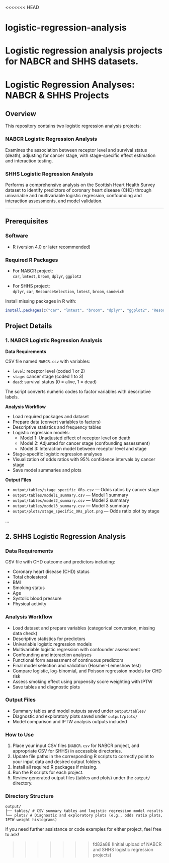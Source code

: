 <<<<<<< HEAD
# logistic-regression-analysis
Logistic regression analysis projects for NABCR and SHHS datasets.
=======
# Logistic Regression Analyses: NABCR & SHHS Projects

## Overview

This repository contains two logistic regression analysis projects:

### NABCR Logistic Regression Analysis

Examines the association between receptor level and survival status (death), adjusting for cancer stage, with stage-specific effect estimation and interaction testing.

### SHHS Logistic Regression Analysis

Performs a comprehensive analysis on the Scottish Heart Health Survey dataset to identify predictors of coronary heart disease (CHD) through univariable and multivariable logistic regression, confounding and interaction assessments, and model validation.

---

## Prerequisites

### Software

- R (version 4.0 or later recommended)

### Required R Packages

- For NABCR project:  
  `car`, `lmtest`, `broom`, `dplyr`, `ggplot2`

- For SHHS project:  
  `dplyr`, `car`, `ResourceSelection`, `lmtest`, `broom`, `sandwich`

Install missing packages in R with:

```r
install.packages(c("car", "lmtest", "broom", "dplyr", "ggplot2", "ResourceSelection", "sandwich"))
```

## Project Details

### 1. NABCR Logistic Regression Analysis

**Data Requirements**

CSV file named `NABCR.csv` with variables:

- `level`: receptor level (coded 1 or 2)  
- `stage`: cancer stage (coded 1 to 3)  
- `dead`: survival status (0 = alive, 1 = dead)  

The script converts numeric codes to factor variables with descriptive labels.

**Analysis Workflow**

- Load required packages and dataset  
- Prepare data (convert variables to factors)  
- Descriptive statistics and frequency tables  
- Logistic regression models:  
  - Model 1: Unadjusted effect of receptor level on death  
  - Model 2: Adjusted for cancer stage (confounding assessment)  
  - Model 3: Interaction model between receptor level and stage  
- Stage-specific logistic regression analyses  
- Visualization of odds ratios with 95% confidence intervals by cancer stage  
- Save model summaries and plots  

**Output Files**

- `output/tables/stage_specific_ORs.csv` — Odds ratios by cancer stage  
- `output/tables/model1_summary.csv` — Model 1 summary  
- `output/tables/model2_summary.csv` — Model 2 summary  
- `output/tables/model3_summary.csv` — Model 3 summary  
- `output/plots/stage_specific_ORs_plot.png` — Odds ratio plot by stage  

...


## 2. SHHS Logistic Regression Analysis

### Data Requirements

CSV file with CHD outcome and predictors including:

- Coronary heart disease (CHD) status  
- Total cholesterol  
- BMI  
- Smoking status  
- Age  
- Systolic blood pressure  
- Physical activity  

### Analysis Workflow

- Load dataset and prepare variables (categorical conversion, missing data check)  
- Descriptive statistics for predictors  
- Univariable logistic regression models  
- Multivariable logistic regression with confounder assessment  
- Confounding and interaction analyses  
- Functional form assessment of continuous predictors  
- Final model selection and validation (Hosmer-Lemeshow test)  
- Compare logistic, log-binomial, and Poisson regression models for CHD risk  
- Assess smoking effect using propensity score weighting with IPTW  
- Save tables and diagnostic plots  

### Output Files

- Summary tables and model outputs saved under `output/tables/`  
- Diagnostic and exploratory plots saved under `output/plots/`  
- Model comparison and IPTW analysis outputs included  

### How to Use

1. Place your input CSV files (`NABCR.csv` for NABCR project, and appropriate CSV for SHHS) in accessible directories.  
2. Update file paths in the corresponding R scripts to correctly point to your input data and desired output folders.  
3. Install all required R packages if missing.  
4. Run the R scripts for each project.  
5. Review generated output files (tables and plots) under the `output/` directory.  

### Directory Structure

```
output/
├── tables/ # CSV summary tables and logistic regression model results
└── plots/ # Diagnostic and exploratory plots (e.g., odds ratio plots, IPTW weight histograms)
```


If you need further assistance or code examples for either project, feel free to ask!

>>>>>>> fd82a88 (Initial upload of NABCR and SHHS logistic regression projects)
